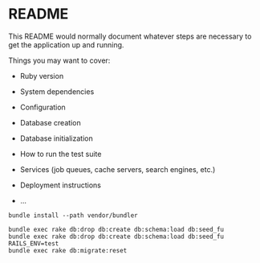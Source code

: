 # README

This README would normally document whatever steps are necessary to get the
application up and running.

Things you may want to cover:

* Ruby version

* System dependencies

* Configuration

* Database creation

* Database initialization

* How to run the test suite

* Services (job queues, cache servers, search engines, etc.)

* Deployment instructions

* ...


~~~
bundle install --path vendor/bundler
~~~

~~~
bundle exec rake db:drop db:create db:schema:load db:seed_fu
bundle exec rake db:drop db:create db:schema:load db:seed_fu RAILS_ENV=test
bundle exec rake db:migrate:reset
~~~

